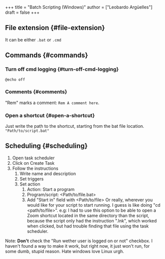 +++
title = "Batch Scripting (Windows)"
author = ["Leobardo Argüelles"]
draft = false
+++

## File extension {#file-extension}

It can be either `.bat` or `.cmd`


## Commands {#commands}


### Turn off cmd logging {#turn-off-cmd-logging}

`@echo off`


### Comments {#comments}

"Rem" marks a comment:
`Rem A comment here`.


### Open a shortcut {#open-a-shortcut}

Just write the path to the shortcut, starting from the bat file
location.
`"Path/to/script.bat"`


## Scheduling {#scheduling}

1.  Open task scheduler
2.  Click on Create Task
3.  Follow the instructions
    1.  Write name and description
    2.  Set triggers
    3.  Set action
        1.  Action: Start a program
        2.  Program/script: <Path/to/file.bat>
        3.  Add "Start in" field with <Path/to/file>
            Or really, wherever you would like for your script to start running.
            I guess is like doing "cd <path/to/file>".
            e.g: I had to use this option to be able to open a Zoom shortcut located
            in the same directory than the script, because the script only had the
            instruction "<Shortcut name>.lnk", which worked when clicked, but had trouble
            finding that file using the task scheduler.

Note: **Don't** check the "Run wether user is logged on or not" checkbox.
I haven't found a way to make it work, but right now, it just won't run,
for some dumb, stupid reason. Hate windows love Linux urgh.

